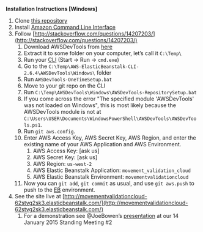 **Installation Instructions [Windows]**

 
1. Clone [this repository](https://github.com/joebowen/movement_validation_cloud)
1. Install [Amazon Command Line Interface](https://aws.amazon.com/fr/cli/)
1. Follow [http://stackoverflow.com/questions/14207203/](http://stackoverflow.com/questions/14207203/)
	1. Download AWSDevTools from [here](http://aws.amazon.com/developertools/AWS-Elastic-Beanstalk/6752709412171743)
	2. Extract it to some folder on your computer, let’s call it `C:\Temp\`
	3. Run your [CLI](http://en.wikipedia.org/wiki/Command-line_interface) (Start -> Run -> `cmd.exe`)
	4. Go to the `C:\Temp\AWS-ElasticBeanstalk-CLI-2.6.4\AWSDevTools\Windows\` folder
	5. Run `AWSDevTools-OneTimeSetup.bat`
	6. Move to your git repo on the CLI
	7. Run  `C:\Temp\AWSDevTools\Windows\AWSDevTools-RepositorySetup.bat`
	8. If you come across the error "The specified module 'AWSDevTools' was not loaded on Windows", this is most likely because the AWSDevTools module is not at `C:\Users\USER\Documents\WindowsPowerShell\AWSDevTools\AWSDevTools.ps1`.
	9. Run `git aws.config`.
	10. Enter AWS Access Key, AWS Secret Key, AWS Region, and enter the existing name of your AWS Application and AWS Environment.
		1. AWS Access Key: [ask us]
		2. AWS Secret Key: [ask us]
		2. AWS Region: `us-west-2`
		3. AWS Elastic Beanstalk Application: `movement_validation_cloud`
		4. AWS Elastic Beanstalk Environment: `movementvalidationcloud`
	5. Now you can `git add`, `git commit` as usual, and use `git aws.push` to push to the [EB](http://en.wikipedia.org/wiki/AWS_Elastic_Beanstalk) environment.
8. See the site live at [http://movementvalidationcloud-62stvg2sk3.elasticbeanstalk.com/](http://movementvalidationcloud-62stvg2sk3.elasticbeanstalk.com/)
	1. For a demonstration see @JoeBowen’s [presentation](http://youtu.be/r1QRGmLWCok?t=14m50s) at our 14 January 2015 Standing Meeting #2 